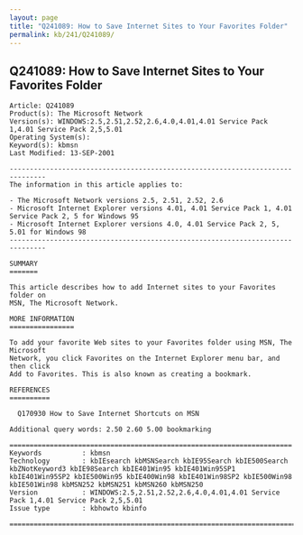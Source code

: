 ```yaml
---
layout: page
title: "Q241089: How to Save Internet Sites to Your Favorites Folder"
permalink: kb/241/Q241089/
---
```


## Q241089: How to Save Internet Sites to Your Favorites Folder

	Article: Q241089
	Product(s): The Microsoft Network
	Version(s): WINDOWS:2.5,2.51,2.52,2.6,4.0,4.01,4.01 Service Pack 1,4.01 Service Pack 2,5,5.01
	Operating System(s): 
	Keyword(s): kbmsn
	Last Modified: 13-SEP-2001
	
	-------------------------------------------------------------------------------
	The information in this article applies to:
	
	- The Microsoft Network versions 2.5, 2.51, 2.52, 2.6 
	- Microsoft Internet Explorer versions 4.01, 4.01 Service Pack 1, 4.01 Service Pack 2, 5 for Windows 95 
	- Microsoft Internet Explorer versions 4.0, 4.01 Service Pack 2, 5, 5.01 for Windows 98 
	-------------------------------------------------------------------------------
	
	SUMMARY
	=======
	
	This article describes how to add Internet sites to your Favorites folder on
	MSN, The Microsoft Network.
	
	MORE INFORMATION
	================
	
	To add your favorite Web sites to your Favorites folder using MSN, The Microsoft
	Network, you click Favorites on the Internet Explorer menu bar, and then click
	Add to Favorites. This is also known as creating a bookmark.
	
	REFERENCES
	==========
	
	  Q170930 How to Save Internet Shortcuts on MSN
	
	Additional query words: 2.50 2.60 5.00 bookmarking
	
	======================================================================
	Keywords          : kbmsn 
	Technology        : kbIEsearch kbMSNSearch kbIE95Search kbIE500Search kbZNotKeyword3 kbIE98Search kbIE401Win95 kbIE401Win95SP1 kbIE401Win95SP2 kbIE500Win95 kbIE400Win98 kbIE401Win98SP2 kbIE500Win98 kbIE501Win98 kbMSN252 kbMSN251 kbMSN260 kbMSN250
	Version           : WINDOWS:2.5,2.51,2.52,2.6,4.0,4.01,4.01 Service Pack 1,4.01 Service Pack 2,5,5.01
	Issue type        : kbhowto kbinfo
	
	=============================================================================
	
